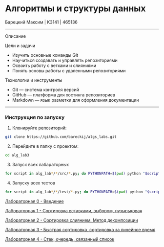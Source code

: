 # Алгоритмы и структуры данных 

Барецкий Максим | K3141 | 465136

----

Описание

Цели и задачи
-   Изучить основные команды Git
-   Научиться создавать и управлять репозиториями
-   Освоить работу с ветками и слияниями
-   Понять основы работы с удаленными репозиториями

Технологии и инструменты
-   Git — система контроля версий
-   GitHub — платформа для хостинга репозиториев
-   Markdown — язык разметки для оформления документации

----

### Инструкция по запуску

1. Клонируйте репозиторий:
```bash
git clone https://github.com/bareckij/algs_labs.git
```

2. Перейдите в папку с проектом:
```bash
cd alg_lab3
```

3. Запуск всех лабараторных
```bash
for script in alg_lab*/*/src/*.py; do PYTHONPATH=$(pwd) python "$script"; done
```

4. Запуску всех тестов
```bash
for script in alg_lab*/*/test/*.py; do PYTHONPATH=$(pwd) python "$script"; done
```


[Лабораторная 0 - Введение](https://github.com/bareckij/algs_labs/tree/main/alg_lab0)

[Лабораторная 1 - Сортировка вставками, выбором, пузырьковая](https://github.com/bareckij/algs_labs/tree/main/alg_lab1)

[Лабораторная 2 - Сортировка слиянием. Метод декомпозиции](https://github.com/bareckij/algs_labs/tree/main/alg_lab2)

[Лабораторная 3 - Быстрая сортировка, сортировка за линейное время](https://github.com/bareckij/algs_labs/tree/main/alg_lab3)

[Лабораторная 4 - Стек, очередь, связанный список](https://github.com/bareckij/algs_labs/tree/main/alg_lab4)
